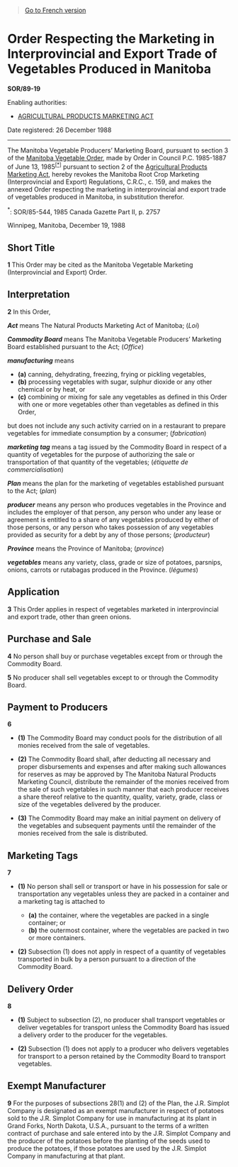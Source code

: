> [Go to French version](/fr/Règlements/Décrets,%20ordonnances%20et%20règlements%20statutaires/89/19.md)

# Order Respecting the Marketing in Interprovincial and Export Trade of Vegetables Produced in Manitoba

**SOR/89-19**

Enabling authorities: 
- [AGRICULTURAL PRODUCTS MARKETING ACT](/en/Acts/Revised%20Statutes%20of%20Canada/A/A-6.md)

Date registered: 26 December 1988

----------

The Manitoba Vegetable Producers’ Marketing Board, pursuant to section 3 of the [Manitoba Vegetable Order](/en/Regulations/Statutory%20Orders%20and%20Regulations/85/544.md), made by Order in Council P.C. 1985-1887 of June 13, 1985<sup><a href='#fn_1e'>[*]</a></sup> pursuant to section 2 of the [Agricultural Products Marketing Act](/en/Acts/Revised%20Statutes%20of%20Canada/A/A-6.md), hereby revokes the Manitoba Root Crop Marketing (Interprovincial and Export) Regulations, C.R.C., c. 159, and makes the annexed Order respecting the marketing in interprovincial and export trade of vegetables produced in Manitoba, in substitution therefor.

<a name='fn_1e'><sup>*</sup></a>: SOR/85-544, 1985 Canada Gazette Part II, p. 2757<br />

Winnipeg, Manitoba, December 19, 1988




## Short Title


**1** This Order may be cited as the Manitoba Vegetable Marketing (Interprovincial and Export) Order.




## Interpretation


**2** In this Order,

***Act*** means The Natural Products Marketing Act of Manitoba; (*Loi*)

***Commodity Board*** means The Manitoba Vegetable Producers’ Marketing Board established pursuant to the Act; (*Office*)

***manufacturing*** means
- **(a)** canning, dehydrating, freezing, frying or pickling vegetables,
- **(b)** processing vegetables with sugar, sulphur dioxide or any other chemical or by heat, or
- **(c)** combining or mixing for sale any vegetables as defined in this Order with one or more vegetables other than vegetables as defined in this Order,

but does not include any such activity carried on in a restaurant to prepare vegetables for immediate consumption by a consumer; (*fabrication*)

***marketing tag*** means a tag issued by the Commodity Board in respect of a quantity of vegetables for the purpose of authorizing the sale or transportation of that quantity of the vegetables; (*étiquette de commercialisation*)

***Plan*** means the plan for the marketing of vegetables established pursuant to the Act; (*plan*)

***producer*** means any person who produces vegetables in the Province and includes the employer of that person, any person who under any lease or agreement is entitled to a share of any vegetables produced by either of those persons, or any person who takes possession of any vegetables provided as security for a debt by any of those persons; (*producteur*)

***Province*** means the Province of Manitoba; (*province*)

***vegetables*** means any variety, class, grade or size of potatoes, parsnips, onions, carrots or rutabagas produced in the Province. (*légumes*)




## Application


**3** This Order applies in respect of vegetables marketed in interprovincial and export trade, other than green onions.




## Purchase and Sale


**4** No person shall buy or purchase vegetables except from or through the Commodity Board.



**5** No producer shall sell vegetables except to or through the Commodity Board.




## Payment to Producers


**6** 

- **(1)** The Commodity Board may conduct pools for the distribution of all monies received from the sale of vegetables.

- **(2)** The Commodity Board shall, after deducting all necessary and proper disbursements and expenses and after making such allowances for reserves as may be approved by The Manitoba Natural Products Marketing Council, distribute the remainder of the monies received from the sale of such vegetables in such manner that each producer receives a share thereof relative to the quantity, quality, variety, grade, class or size of the vegetables delivered by the producer.

- **(3)** The Commodity Board may make an initial payment on delivery of the vegetables and subsequent payments until the remainder of the monies received from the sale is distributed.




## Marketing Tags


**7** 

- **(1)** No person shall sell or transport or have in his possession for sale or transportation any vegetables unless they are packed in a container and a marketing tag is attached to
	- **(a)** the container, where the vegetables are packed in a single container; or
	- **(b)** the outermost container, where the vegetables are packed in two or more containers.

- **(2)** Subsection (1) does not apply in respect of a quantity of vegetables transported in bulk by a person pursuant to a direction of the Commodity Board.




## Delivery Order


**8** 

- **(1)** Subject to subsection (2), no producer shall transport vegetables or deliver vegetables for transport unless the Commodity Board has issued a delivery order to the producer for the vegetables.

- **(2)** Subsection (1) does not apply to a producer who delivers vegetables for transport to a person retained by the Commodity Board to transport vegetables.




## Exempt Manufacturer


**9** For the purposes of subsections 28(1) and (2) of the Plan, the J.R. Simplot Company is designated as an exempt manufacturer in respect of potatoes sold to the J.R. Simplot Company for use in manufacturing at its plant in Grand Forks, North Dakota, U.S.A., pursuant to the terms of a written contract of purchase and sale entered into by the J.R. Simplot Company and the producer of the potatoes before the planting of the seeds used to produce the potatoes, if those potatoes are used by the J.R. Simplot Company in manufacturing at that plant.


